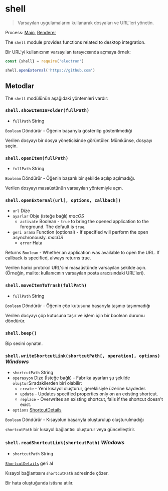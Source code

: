 # shell

> Varsayılan uygulamalarını kullanarak dosyaları ve URL'leri yönetin.

Process: [Main](../glossary.md#main-process), [Renderer](../glossary.md#renderer-process)

The `shell` module provides functions related to desktop integration.

Bir URL'yi kullanıcının varsayılan tarayıcısında açmaya örnek:

```javascript
const {shell} = require('electron')

shell.openExternal('https://github.com')
```

## Metodlar

The `shell` modülünün aşağıdaki yöntemleri vardır:

### `shell.showItemInFolder(fullPath)`

* `fullPath` String

`Boolean` Döndürür - Öğenin başarıyla gösterilip gösterilmediği

Verilen dosyayı bir dosya yöneticisinde görüntüler. Mümkünse, dosyayı seçin.

### `shell.openItem(fullPath)`

* `fullPath` String

`Boolean` Döndürür - Öğenin başarılı bir şekilde açılıp açılmadığı.

Verilen dosyayı masaüstünün varsayılan yöntemiyle açın.

### `shell.openExternal(url[, options, callback])`

* `url` Dize
* `ayarlar` Obje (isteğe bağlı) *macOS* 
  * `activate` Boolean - `true` to bring the opened application to the foreground. The default is `true`.
* `geri arama` Function (optional) - If specified will perform the open asynchronously. *macOS* 
  * `error` Hata 

Returns `Boolean` - Whether an application was available to open the URL. If callback is specified, always returns true.

Verilen harici protokol URL'sini masaüstünde varsayılan şekilde açın. (Örneğin, mailto: kullanıcının varsayılan posta aracısındaki URL'leri).

### `shell.moveItemToTrash(fullPath)`

* `fullPath` String

`Boolean` Döndürür - Öğenin çöp kutusuna başarıyla taşınıp taşınmadığı

Verilen dosyayı çöp kutusuna taşır ve işlem için bir boolean durumu döndürür.

### `shell.beep()`

Bip sesini oynatın.

### `shell.writeShortcutLink(shortcutPath[, operation], options)` *Windows*

* `shortcutPath` String
* `operasyon` Dize (İsteğe bağlı) - Fabrika ayarları şu şekilde `oluştur`Sıradakilerden biri olabilir: 
  * `create` - Yeni kısayol oluşturur, gereklisiyle üzerine kaydeder.
  * `update` - Updates specified properties only on an existing shortcut.
  * `replace` - Overwrites an existing shortcut, fails if the shortcut doesn't exist.
* `options` [ShortcutDetails](structures/shortcut-details.md)

`Boolean` Döndürür - Kısayolun başarıyla oluşturulup oluşturulmadığı

`shortcutPath` bir kısayol bağlantısı oluşturur veya güncelleştirir.

### `shell.readShortcutLink(shortcutPath)` *Windows*

* `shortcutPath` String

[`ShortcutDetails`](structures/shortcut-details.md) geri al

Kısayol bağlantısını `shortcutPath` adresinde çözer.

Bir hata oluştuğunda istisna atılır.